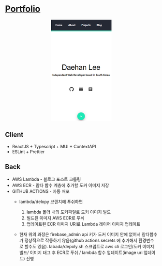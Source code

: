 # [Portfolio](https://daehan0226.github.io/portfolio/)
<p align="center">
    <a href="https://daehan0226.github.io/portfolio/">
        <img src="https://github.com/daehan0226/portfolio/blob/main/client/public/images/project_portfolio_1.png" alt="portfolio" width="200"/>
    </a>
</p>

## Client
* ReactJS + Typescript + MUI + ContextAPI
* ESLint + Prettier

## Back
* AWS Lambda - 블로그 포스트 크롤링
* AWS ECR - 람다 함수 계층에 추가할 도커 이미지 저장
* GITHUB ACTIONS - 자동 배포
  * lambda/delopy 브랜치에 푸쉬하면  
    1. lambda 폴더 내의 도커파일로 도커 이미지 빌드
    2. 빌드된 이미지 AWS ECR로 푸쉬
    3. 업데이트된 ECR 이미지 URI로 Lambda 레이어 이미지 업데이트

   * 현재 위의 과정은 firebase_admin api 키가 도커 이미지 안에 없어서 람다함수가 정상적으로 작동하기 않음(github actions secrets 에 추가해서 환경변수로 할수도 있음). labada/depoly.sh 스크립트로 aws cli 로그인/도커 이미지 빌드/ 이미지 태그 후 ECR로 푸쉬 / lambda 함수 업데이트(image uri 업데이트) 진행    
